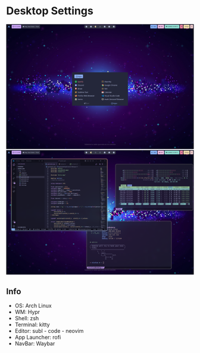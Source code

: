 #  **Desktop Settings** 


![plot2](./screenshots/screenshot1.png "Desktop")
![plot1](./screenshots/screenshot2.png "Alacritty")


## **Info**
* OS: Arch Linux
* WM: Hypr
* Shell: zsh
* Terminal: kitty
* Editor: subl - code - neovim
* App Launcher: rofi
* NavBar: Waybar


